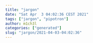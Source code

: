 ```yaml
---
title: "jargon"
date: "Sat Apr  3 04:02:36 CEST 2021"
tags: ["jargon", "pipotron"]
author: m1ch3l
categories: ["generated"]
slug: "jargon/2021-04-03-04:02:36"
---
```



